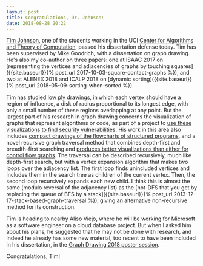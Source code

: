 ```yaml
---
layout: post
title: Congratulations, Dr. Johnson!
date: 2018-08-28 20:22
---
```

[Tim Johnson](https://www.ics.uci.edu/~tujohnso/), one of the students working in the UCI [Center for Algorithms and Theory of Computation](https://www.ics.uci.edu/~theory/), passed his dissertation defense today. Tim has been supervised by Mike Goodrich, with a dissertation on graph drawing. He's also my co-author on three papers: one at ISAAC 2017 on [representing the vertices and adjacencies of graphs by touching squares]({{site.baseurl}}{% post_url 2017-10-03-square-contact-graphs %}), and two at ALENEX 2018 and ICALP 2018 on [dynamic sorting]({{site.baseurl}}{% post_url 2018-05-09-sorting-when-sorted %}).

Tim has studied [low ply drawings](https://arxiv.org/abs/1808.03139), in which each vertex should have a region of influence, a disk of radius proportional to its longest edge, with only a small number of these regions overlapping at any point. But the largest part of his research in graph drawing concerns the visualization of graphs that represent algorithms or code, as part of a project to [use these visualizations to find security vulnerabilities](https://doi.org/10.1109/VIZSEC.2016.7739575). His work in this area also includes [compact drawings of the flowcharts of structured programs](https://arxiv.org/abs/1508.03931), and a novel recursive graph traversal method that combines depth-first and breadth-first searching and [produces better visualizations than either for control flow graphs](https://arxiv.org/abs/1608.08970). The traversal can be described recursively, much like depth-first search, but with a vertex expansion algorithm that makes two loops over the adjacency list. The first loop finds unincluded vertices and includes them in the search tree as children of the current vertex. Then, the second loop recursively expands each new child. I think this is almost the same (modulo reversal of the adjacency list) as the [not-DFS that you get by replacing the queue of BFS by a stack]({{site.baseurl}}{% post_url 2013-12-17-stack-based-graph-traversal %}), giving an alternative non-recursive method for its construction.

Tim is heading to nearby Aliso Viejo, where he will be working for Microsoft as a software engineer on a cloud database project. But when I asked him about his plans, he suggested that he may not be done with research, and indeed he already has some new material, too recent to have been included in his dissertation, in the [Graph Drawing 2018 poster session](https://dccg.upc.edu/gd2018/index.php/accepted-posters/).

Congratulations, Tim!
